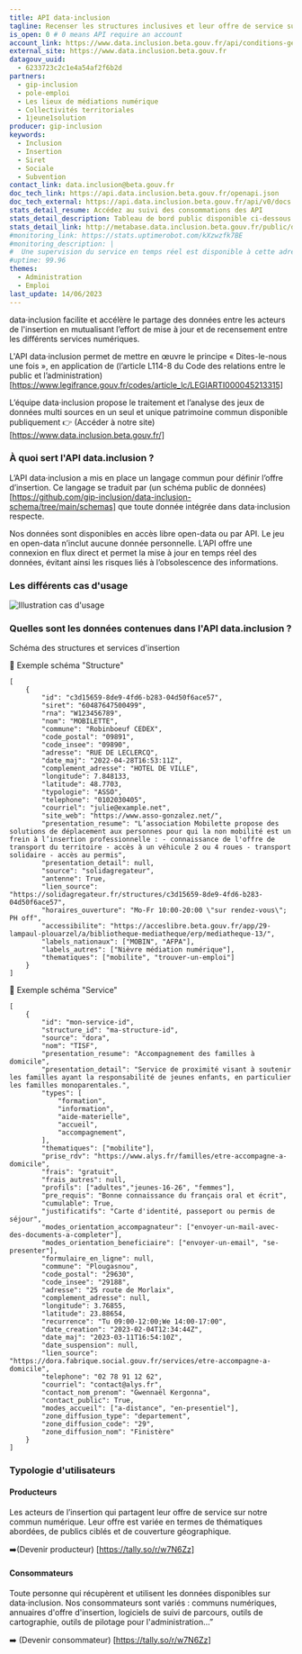 ```yaml
---
title: API data·inclusion
tagline: Recenser les structures inclusives et leur offre de service sur le territoire pour rendre les acteurs interopérables et de mutualiser les efforts de recensement et de mise à jour.
is_open: 0 # 0 means API require an account
account_link: https://www.data.inclusion.beta.gouv.fr/api/conditions-generales-dutilisation-de-lapi
external_site: https://www.data.inclusion.beta.gouv.fr
datagouv_uuid:
  - 6233723c2c1e4a54af2f6b2d
partners:
  - gip-inclusion
  - pole-emploi
  - Les lieux de médiations numérique
  - Collectivités territoriales
  - 1jeune1solution
producer: gip-inclusion
keywords:
  - Inclusion
  - Insertion
  - Siret
  - Sociale
  - Subvention
contact_link: data.inclusion@beta.gouv.fr
doc_tech_link: https://api.data.inclusion.beta.gouv.fr/openapi.json
doc_tech_external: https://api.data.inclusion.beta.gouv.fr/api/v0/docs
stats_detail_resume: Accédez au suivi des consommations des API
stats_detail_description: Tableau de bord public disponible ci-dessous
stats_detail_link: http://metabase.data.inclusion.beta.gouv.fr/public/dashboard/a53c0d36-3467-41d9-876e-973311604ae2
#monitoring_link: https://stats.uptimerobot.com/kXzwzfk7BE
#monitoring_description: |
#  Une supervision du service en temps réel est disponible à cette adresse.
#uptime: 99.96
themes:
  - Administration
  - Emploi
last_update: 14/06/2023
---
```


data·inclusion facilite et accélère le partage des données entre les acteurs de l'insertion en mutualisant l’effort de mise à jour et de recensement entre les différents services numériques.

L'API data·inclusion permet de mettre en œuvre le principe « Dites-le-nous une fois », en application de (l’article L114-8 du Code des relations entre le public et l’administration)[https://www.legifrance.gouv.fr/codes/article_lc/LEGIARTI000045213315]

L’équipe data·inclusion propose le traitement et l’analyse des jeux de données multi sources en un seul et unique patrimoine commun disponible publiquement 👉 (Accéder à notre site) [https://www.data.inclusion.beta.gouv.fr/]

### À quoi sert l'API data.inclusion  ?

L’API data·inclusion a mis en place un langage commun pour définir l’offre d’insertion. Ce langage se traduit par (un schéma public de données) [https://github.com/gip-inclusion/data-inclusion-schema/tree/main/schemas] que toute donnée intégrée dans data·inclusion respecte.

Nos données sont disponibles en accès libre open-data ou par API. Le jeu en open-data n’inclut aucune donnée personnelle. L’API offre une connexion en flux direct et permet la mise à jour en temps réel des données, évitant ainsi les risques liés à l’obsolescence des informations.

### Les différents cas d'usage

![Illustration cas d'usage](https://imgur.com/uQIbZJO)

### Quelles sont les données contenues dans l'API data.inclusion  ?

Schéma des structures et services d'insertion

🔎 Exemple schéma "Structure" 

```
[
    {
        "id": "c3d15659-8de9-4fd6-b283-04d50f6ace57",
        "siret": "60487647500499",
        "rna": "W123456789",
        "nom": "MOBILETTE",
        "commune": "Robinboeuf CEDEX",
        "code_postal": "09891",
        "code_insee": "09890",
        "adresse": "RUE DE LECLERCQ",
        "date_maj": "2022-04-28T16:53:11Z",
        "complement_adresse": "HOTEL DE VILLE",
        "longitude": 7.848133,
        "latitude": 48.7703,
        "typologie": "ASSO",
        "telephone": "0102030405",
        "courriel": "julie@example.net",
        "site_web": "https://www.asso-gonzalez.net/",
        "presentation_resume": "L’association Mobilette propose des solutions de déplacement aux personnes pour qui la non mobilité est un frein à l’insertion professionnelle : - connaissance de l'offre de transport du territoire - accès à un véhicule 2 ou 4 roues - transport solidaire - accès au permis",
        "presentation_detail": null,
        "source": "solidagregateur",
        "antenne": True,
        "lien_source": "https://solidagregateur.fr/structures/c3d15659-8de9-4fd6-b283-04d50f6ace57",
        "horaires_ouverture": "Mo-Fr 10:00-20:00 \"sur rendez-vous\"; PH off",
        "accessibilite": "https://acceslibre.beta.gouv.fr/app/29-lampaul-plouarzel/a/bibliotheque-mediatheque/erp/mediatheque-13/",
        "labels_nationaux": ["MOBIN", "AFPA"],
        "labels_autres": ["Nièvre médiation numérique"],
        "thematiques": ["mobilite", "trouver-un-emploi"]
    }
]
```


🔎 Exemple schéma "Service" 

```
[
    {
        "id": "mon-service-id",
        "structure_id": "ma-structure-id",
        "source": "dora",
        "nom": "TISF",
        "presentation_resume": "Accompagnement des familles à domicile",
        "presentation_detail": "Service de proximité visant à soutenir les familles ayant la responsabilité de jeunes enfants, en particulier les familles monoparentales.",
        "types": [
            "formation",
            "information",
            "aide-materielle",
            "accueil",
            "accompagnement",
        ],
        "thematiques": ["mobilite"],
        "prise_rdv": "https://www.alys.fr/familles/etre-accompagne-a-domicile",
        "frais": "gratuit",
        "frais_autres": null,
        "profils": ["adultes","jeunes-16-26", "femmes"],
        "pre_requis": "Bonne connaissance du français oral et écrit",
        "cumulable": True,
        "justificatifs": "Carte d'identité, passeport ou permis de séjour",
        "modes_orientation_accompagnateur": ["envoyer-un-mail-avec-des-documents-a-completer"],
        "modes_orientation_beneficiaire": ["envoyer-un-email", "se-presenter"],
        "formulaire_en_ligne": null,
        "commune": "Plougasnou",
        "code_postal": "29630",
        "code_insee": "29188",
        "adresse": "25 route de Morlaix",
        "complement_adresse": null,
        "longitude": 3.76855,
        "latitude": 23.88654,
        "recurrence": "Tu 09:00-12:00;We 14:00-17:00",
        "date_creation": "2023-02-04T12:34:44Z",
        "date_maj": "2023-03-11T16:54:10Z",
        "date_suspension": null,
        "lien_source": "https://dora.fabrique.social.gouv.fr/services/etre-accompagne-a-domicile",
        "telephone": "02 78 91 12 62",
        "courriel": "contact@alys.fr",
        "contact_nom_prenom": "Gwennaël Kergonna",
        "contact_public": True,
        "modes_accueil": ["a-distance", "en-presentiel"],
        "zone_diffusion_type": "departement",
        "zone_diffusion_code": "29",
        "zone_diffusion_nom": "Finistère"
    }
]
```

### Typologie d'utilisateurs

#### Producteurs
Les acteurs de l’insertion qui partagent leur offre de service sur notre commun numérique. Leur offre est variée en termes de thématiques abordées, de publics ciblés et de couverture géographique.

➡️(Devenir producteur) [https://tally.so/r/w7N6Zz]

#### Consommateurs
Toute personne qui récupèrent et utilisent les données disponibles sur data·inclusion. Nos consommateurs sont variés : communs numériques, annuaires d'offre d'insertion, logiciels de suivi de parcours, outils de cartographie, outils de pilotage pour l'administration…”

➡️ (Devenir consommateur) [https://tally.so/r/w7N6Zz]

